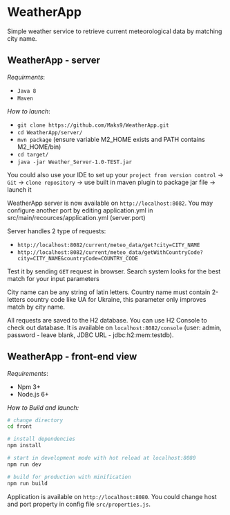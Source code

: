 # WeatherApp
Simple weather service to retrieve current meteorological data by matching city name.

## WeatherApp - server

_Requirments_:
* `Java 8`
* `Maven`

_How to launch_:
* `git clone https://github.com/Maks9/WeatherApp.git`
* `cd WeatherApp/server/`
* `mvn package` (ensure variable M2_HOME exists and PATH contains M2_HOME/bin)
* `cd target/`
* `java -jar Weather_Server-1.0-TEST.jar`

You could also use your IDE to set up your `project from version control` -> `Git` -> `clone repository` -> use built in maven plugin to package jar file -> launch it

WeatherApp server is now available on `http://localhost:8082`. You may configure another port by editing application.yml in src/main/recources/application.yml (server.port)

Server handles 2 type of requests:
* `http://localhost:8082/current/meteo_data/get?city=CITY_NAME`
* `http://localhost:8082/current/meteo_data/getWithCountryCode?city=CITY_NAME&countryCode=COUNTRY_CODE`

Test it by sending `GET` request in browser. Search system looks for the best match for your input parameters

City name can be any string of latin letters. 
Country name must contain 2-letters country code like UA for Ukraine, this parameter only improves match by city name.

All requests are saved to the H2 database. You can use H2 Console to check out database. It is available on `localhost:8082/console` (user: admin, password - leave blank, JDBC URL - jdbc:h2:mem:testdb).

## WeatherApp - front-end view

_Requirements_:
* Npm 3+
* Node.js 6+

_How to Build and launch:_

``` bash
# change directory
cd front

# install dependencies
npm install

# start in development mode with hot reload at localhost:8080
npm run dev

# build for production with minification
npm run build
```
Application is available on ```http://localhost:8080```. You could change host and port property in config file ```src/properties.js```. 
